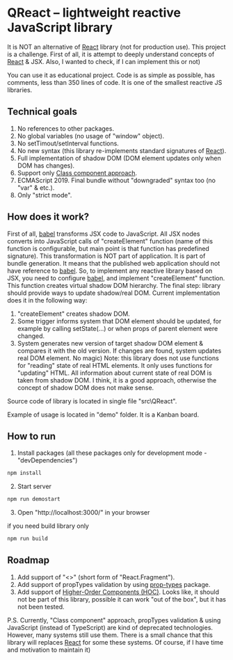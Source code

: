 # QReact – lightweight reactive JavaScript library

It is NOT an alternative of [React](https://react.dev/) library (not for production use). This project is a challenge. First of all, it is attempt to deeply understand concepts of [React](https://react.dev/) & JSX. Also, I wanted to check, if I can implement this or not)

You can use it as educational project. Code is as simple as possible, has comments, less than 350 lines of code. It is one of the smallest reactive JS libraries.

## Technical goals
1) No references to other packages.
2) No global variables (no usage of "window" object).
3) No setTimout/setInterval functions.
4) No new syntax (this library re-implements standard signatures of [React](https://react.dev/)).
5) Full implementation of shadow DOM (DOM element updates only when DOM has changes).
6) Support only [Class component approach](https://react.dev/reference/react/component).
7) ECMAScript 2019. Final bundle without "downgraded" syntax too (no "var" & etc.).
8) Only "strict mode".

## How does it work?
First of all, [babel](https://babeljs.io/docs/babel-plugin-transform-react-jsx) transforms JSX code to JavaScript. All JSX nodes converts into JavaScript calls of "createElement" function (name of this function is configurable, but main point is that function has predefined signature).
This transformation is NOT part of application. It is part of bundle generation. It means that the published web application should not have reference to [babel](https://babeljs.io/docs/babel-plugin-transform-react-jsx).
So, to implement any reactive library based on JSX, you need to configure [babel](https://babeljs.io/docs/babel-plugin-transform-react-jsx), and implement "createElement" function. This function creates virtual shadow DOM hierarchy.
The final step: library should provide ways to update shadow/real DOM.
Current implementation does it in the following way:
1)	"createElement" creates shadow DOM.
2)	Some trigger informs system that DOM element should be updated, for example by calling setState(...) or when props of parent element were changed.
3)	System generates new version of target shadow DOM element & compares it with the old version. If changes are found, system updates real DOM element.
No magic)
Note: this library does not use functions for "reading" state of real HTML elements. It only uses functions for "updating" HTML. All information about current state of real DOM is taken from shadow DOM. I think, it is a good approach, otherwise the concept of shadow DOM does not make sense.

Source code of library is located in single file "src\QReact".

Example of usage is located in "demo" folder. It is a Kanban board.

## How to run
1. Install packages (all these packages only for development mode - "devDependencies")

```sh
npm install
```

2. Start server

```sh
npm run demostart
```

3. Open "http://localhost:3000/" in your browser

if you need build library only

```sh
npm run build
```

## Roadmap
1) Add support of "<>" (short form of "React.Fragment").
2) Add support of propTypes validation by using [prop-types](https://www.npmjs.com/package/prop-types) package.
3) Add support of [Higher-Order Components (HOC)](https://legacy.reactjs.org/docs/higher-order-components.html). Looks like, it should not be part of this library, possible it can work "out of the box", but it has not been tested.

P.S. Currently, "Class component" approach, propTypes validation & using JavaScript (instead of TypeScript) are kind of deprecated technologies. However, many systems still use them. There is a small chance that this library will replaces [React](https://react.dev/) for some these systems. Of course, if I have time and motivation to maintain it)
